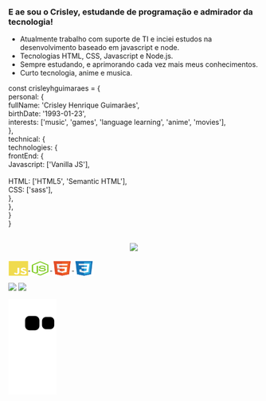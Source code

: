 ### E ae sou o Crisley, estudande de programação e admirador da tecnologia!

- Atualmente trabalho com suporte de TI e inciei estudos na desenvolvimento baseado em javascript e node.
- Tecnologias HTML, CSS, Javascript e Node.js.
- Sempre estudando, e aprimorando cada vez mais meus conhecimentos.
- Curto tecnologia, anime e musica.

const crisleyhguimaraes = { <br>
    personal: { <br>
        fullName: 'Crisley Henrique Guimarães', <br>
        birthDate: '1993-01-23', <br>
        interests: ['music', 'games', 'language learning', 'anime', 'movies'], <br>
    }, <br>
    technical: { <br>
        technologies: { <br>
            frontEnd: { <br>
                Javascript: ['Vanilla JS'], <br>  <br>
                HTML: ['HTML5', 'Semantic HTML'], <br>
                CSS: ['sass'], <br>
            }, <br>
        }, <br>
    } <br>
} <br>
 <br>

<div align="center">
  <a href="https://github.com/crisleyhguimaraes">

  <img height="180em" src="https://github-readme-stats.vercel.app/api/top-langs/?username=crisleyhguimaraes&layout=compact&langs_count=7&theme=dracula"/>
</div>
<div style="display: inline_block"><br>
  <img align="center" alt="cris-Js" height="30" width="40" src="https://raw.githubusercontent.com/devicons/devicon/master/icons/javascript/javascript-plain.svg">
  <img align="center" alt="cris-Node" height="30" width="40" src="https://github.com/devicons/devicon/blob/master/icons/nodejs/nodejs-original.svg">
  <img align="center" alt="cris-HTML" height="30" width="40" src="https://raw.githubusercontent.com/devicons/devicon/master/icons/html5/html5-original.svg">
  <img align="center" alt="cris-CSS" height="30" width="40" src="https://raw.githubusercontent.com/devicons/devicon/master/icons/css3/css3-original.svg"> 
<div> 
  
  <a href = "mailto:crisleyhguimaraes@gmail.com"><img src="https://img.shields.io/badge/-Gmail-%23333?style=for-the-badge&logo=gmail&logoColor=white" target="_blank"></a>
  <a href="https://www.linkedin.com/in/crisleyhguimaraes" target="_blank"><img src="https://img.shields.io/badge/-LinkedIn-%230077B5?style=for-the-badge&logo=linkedin&logoColor=white" target="_blank"></a> 
 
 
  ![Snake animation](https://github.com/crisleyhguimaraes/crisleyhguimaraes/blob/output/github-contribution-grid-snake.svg)
  
</div>
